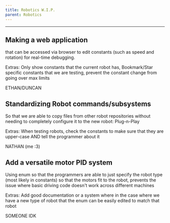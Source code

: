 ```yaml
---
title: Robotics W.I.P.
parent: Robotics 
---
```

___
## Making a web application

that can be accessed via browser to edit constants (such as speed and rotation) for real-time debugging.

Extras: Only show constants that the current robot has, Bookmark/Star specific constants that we are testing, prevent the constant change from going over max limits

ETHAN/DUNCAN

## Standardizing Robot commands/subsystems

So that we are able to copy files from other robot repositories without needing to completely configure it to the new robot: Plug-n-Play

Extras: When testing robots, check the constants to make sure that they are upper-case AND tell the programmer about it

NATHAN (me :3)

## Add a versatile motor PID system
Using enum so that the programmers are able to just specify the robot type (most likely in constants) so that the motors fit to the robot, prevents the issue where basic driving code doesn't work across different machines

Extras: Add good documentation or a system where in the case where we have a new type of robot that the enum can be easily edited to match that robot

SOMEONE IDK
